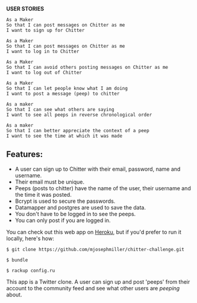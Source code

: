 **USER STORIES**

```
As a Maker
So that I can post messages on Chitter as me
I want to sign up for Chitter

As a Maker
So that I can post messages on Chitter as me
I want to log in to Chitter

As a Maker
So that I can avoid others posting messages on Chitter as me
I want to log out of Chitter

As a Maker
So that I can let people know what I am doing  
I want to post a message (peep) to chitter

As a maker
So that I can see what others are saying  
I want to see all peeps in reverse chronological order

As a maker
So that I can better appreciate the context of a peep
I want to see the time at which it was made
```

Features:
------
* A user can sign up to Chitter with their email, password, name and username.
* Their email must be unique.
* Peeps (posts to chitter) have the name of the user, their username and the time it was posted.
* Bcrypt is used to secure the passwords.
* Datamapper and postgres are used to save the data.
* You don't have to be logged in to see the peeps.
* You can only post if you are logged in.

You can check out this web app on [Heroku](http://chitter-mjm.herokuapp.com), but if you'd prefer to run it locally, here's how:

```
$ git clone https://github.com/mjosephmiller/chitter-challenge.git

$ bundle

$ rackup config.ru

```

This app is a Twitter clone. A user can sign up and post 'peeps' from their account to the community feed and see what other users are *peeping* about.
